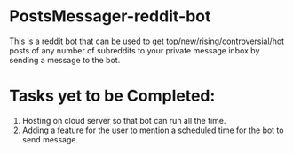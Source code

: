 # PostsMessager-reddit-bot

This is a reddit bot that can be used to get top/new/rising/controversial/hot posts of any number of subreddits to your private message inbox by sending a message to the bot.

# Tasks yet to be Completed:
1. Hosting on cloud server so that bot can run all the time.
2. Adding a feature for the user to mention a scheduled time for the bot to send message.
